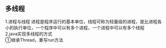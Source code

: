 多线程
----
1.进程与线程
进程是程序运行的基本单位，线程可称为轻量级的进程，是比进程各小的执行单位，一个程序中可以有多个进程，一个进程中可以有多个线程<br>
2.java实现多线程的方式<br>
①继承Thread，重写run方法

